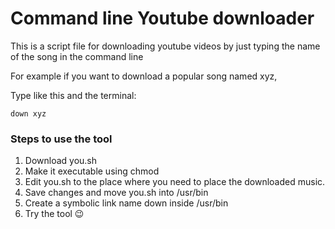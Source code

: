# Command line Youtube downloader
This is a script file for downloading youtube videos by just typing the name of the song in the command line

For example if you want to download a popular song named xyz,

Type like this and the terminal:
```
down xyz
```


### Steps to use the tool
1. Download you.sh
2. Make it executable using chmod 
3. Edit you.sh to the place where you need to place the downloaded music.
4. Save changes and move you.sh into /usr/bin
5. Create a symbolic link name down inside /usr/bin
6. Try the tool :wink:





